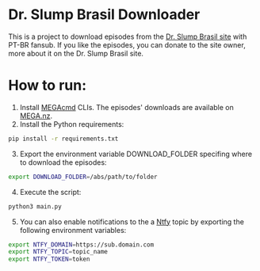 # Dr. Slump Brasil Downloader
This is a project to download episodes from the [Dr. Slump Brasil site](https://drslumpbrasil.blogspot.com) with PT-BR fansub. If you like the episodes, you can donate to the site owner, more about it on the Dr. Slump Brasil site.

# How to run:
1. Install [MEGAcmd](https://github.com/meganz/MEGAcmd) CLIs. The episodes' downloads are available on [MEGA.nz](https://mega.nz).
2. Install the Python requirements:
```sh
pip install -r requirements.txt
```
3. Export the environment variable DOWNLOAD_FOLDER specifing where to download the episodes:
```sh
export DOWNLOAD_FOLDER=/abs/path/to/folder
``` 
4. Execute the script:
```sh
python3 main.py
```
5. You can also enable notifications to the a [Ntfy](https://ntfy.sh) topic by exporting the following environment variables:
```sh
export NTFY_DOMAIN=https://sub.domain.com
export NTFY_TOPIC=topic_name
export NTFY_TOKEN=token
```
